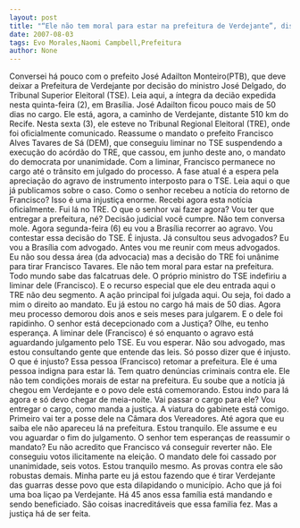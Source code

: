 ```yaml
---
layout: post
title: "“Ele não tem moral para estar na prefeitura de Verdejante”, dispara Adailton"
date: 2007-08-03
tags: Evo Morales,Naomi Campbell,Prefeitura
author: None
---
```

Conversei h&aacute; pouco com o prefeito Jos&eacute; Adailton Monteiro(PTB), que deve deixar a Prefeitura de Verdejante por decis&atilde;o do ministro Jos&eacute; Delgado, do Tribunal Superior Eleitoral (TSE). Leia aqui, a &iacute;ntegra da deci&atilde;o expedida nesta quinta-feira (2), em Bras&iacute;lia.
Jos&eacute; Adailton ficou pouco mais de 50 dias no cargo. Ele est&aacute;, agora, a caminho de Verdejante, distante 510 km do Recife. Nesta sexta (3), ele esteve no Tribunal Regional Eleitoral (TRE), onde foi oficialmente comunicado. 
Reassume o mandato o prefeito Francisco Alves Tavares de S&aacute; (DEM), que conseguiu liminar no TSE suspendendo a execu&ccedil;&atilde;o do ac&oacute;rd&atilde;o do TRE, que cassou, em junho deste ano, o mandato do democrata por unanimidade.
Com a liminar, Francisco permanece no cargo at&eacute; o tr&acirc;nsito em julgado do processo. A fase atual &eacute; a espera pela aprecia&ccedil;&atilde;o do agravo de instrumento interposto para o TSE. Leia aqui o que j&aacute; publicamos sobre o caso.
Como o senhor recebeu a not&iacute;cia do retorno de Francisco?
Isso &eacute; uma injusti&ccedil;a enorme. Recebi agora esta not&iacute;cia oficialmente. Fui l&aacute; no TRE.
O que o senhor vai fazer agora?
Vou ter que entregar a prefeitura, n&eacute;? Decis&atilde;o judicial voc&ecirc; cumpre. N&atilde;o tem conversa mole. Agora segunda-feira (6) eu vou a Bras&iacute;lia recorrer ao agravo. Vou contestar essa decis&atilde;o do TSE. &Eacute; injusta.
J&aacute; consultou seus advogados?
Eu vou a Bras&iacute;lia com advogado. Antes vou me reunir com meus advogados. Eu n&atilde;o sou dessa &aacute;rea (da advocacia) mas a decis&atilde;o do TRE foi un&acirc;nime para tirar Francisco Tavares. Ele n&atilde;o tem moral para estar na prefeitura. Todo mundo sabe das falcatruas dele. O pr&oacute;prio ministro do TSE indefiriu a liminar dele (Francisco). E o recurso especial que ele deu entrada aqui o TRE n&atilde;o deu segmento. A a&ccedil;&atilde;o principal foi julgada aqui. Ou seja, foi dado a mim o direito ao mandato. Eu j&aacute; estou no cargo h&aacute; mais de 50 dias. Agora meu processo demorou dois anos e seis meses para julgarem. E o dele foi rapidinho.
O senhor est&aacute; decepcionado com a Justi&ccedil;a?
Olhe, eu tenho esperan&ccedil;a. A liminar dele (Francisco) &eacute; s&oacute; enquanto o agravo est&aacute; aguardando julgamento pelo TSE. Eu vou esperar. N&atilde;o sou advogado, mas estou consultando gente que entende das leis. S&oacute; posso dizer que &eacute; injusto.
O que &eacute; injusto?
Essa pessoa (Francisco) retomar a prefeitura. Ele &eacute; uma pessoa indigna para estar l&aacute;. Tem quatro den&uacute;ncias criminais contra ele. Ele n&atilde;o tem condi&ccedil;&otilde;es morais de estar na prefeitura. Eu soube que a not&iacute;cia j&aacute; chegou em Verdejante e o povo dele est&aacute; comemorando. Estou indo para l&aacute; agora e s&oacute; devo chegar de meia-noite. 
Vai passar o cargo para ele?
Vou entregar o cargo, como manda a justi&ccedil;a. A viatura do gabinete est&aacute; comigo. Primeiro vai ter a posse dele na C&acirc;mara dos Vereadores. At&eacute; agora que eu saiba ele n&atilde;o apareceu l&aacute; na prefeitura. Estou tranquilo. Ele assume e eu vou aguardar o fim do julgamento. 
O senhor tem esperan&ccedil;as de reassumir o mandato?
Eu n&atilde;o acredito que Francisco v&aacute; conseguir reverter n&atilde;o. Ele conseguiu votos ilicitamente na elei&ccedil;&atilde;o. O mandato dele foi cassado por unanimidade, seis votos. Estou tranquilo mesmo. As provas contra ele s&atilde;o robustas demais. Minha parte eu j&aacute; estou fazendo que &eacute; tirar Verdejante das guarras desse povo que esta dilapidando o munic&iacute;pio. Acho que j&aacute; foi uma boa li&ccedil;ao pa Verdejante. H&aacute; 45 anos essa fam&iacute;lia est&aacute; mandando e sendo beneficiado. S&atilde;o coisas inacredit&aacute;veis que essa familia fez. Mas a justi&ccedil;a h&aacute; de ser feita. 